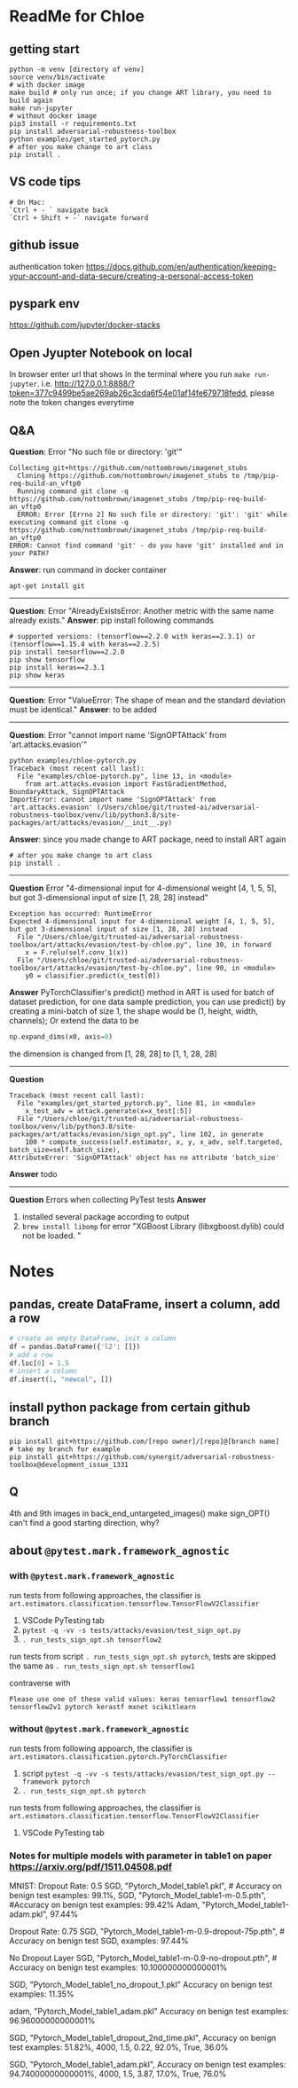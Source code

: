 # ReadMe for Chloe

## getting start
```shell
python -m venv [directory of venv]
source venv/bin/activate
# with docker image
make build # only run once; if you change ART library, you need to build again
make run-jupyter
# without docker image
pip3 install -r requirements.txt
pip install adversarial-robustness-toolbox
python examples/get_started_pytorch.py
# after you make change to art class
pip install .
```
## VS code tips
``` text
# On Mac:
`Ctrl + - ` navigate back
`Ctrl + Shift + -` navigate forward
```

## github issue
authentication token
https://docs.github.com/en/authentication/keeping-your-account-and-data-secure/creating-a-personal-access-token

## pyspark env
https://github.com/jupyter/docker-stacks
## Open Jyupter Notebook on local

In browser
enter url that shows in the terminal where you run `make run-jupyter`. i.e. http://127.0.0.1:8888/?token=377c9499be5ae269ab26c3cda6f54e01af14fe679718fedd, please note the token changes everytime

## Q&A
**Question**: Error "No such file or directory: 'git'"
```shell
Collecting git+https://github.com/nottombrown/imagenet_stubs
  Cloning https://github.com/nottombrown/imagenet_stubs to /tmp/pip-req-build-an_vftp0
  Running command git clone -q https://github.com/nottombrown/imagenet_stubs /tmp/pip-req-build-an_vftp0
  ERROR: Error [Errno 2] No such file or directory: 'git': 'git' while executing command git clone -q https://github.com/nottombrown/imagenet_stubs /tmp/pip-req-build-an_vftp0
ERROR: Cannot find command 'git' - do you have 'git' installed and in your PATH?
```
**Answer**: run command in docker container
```shell
apt-get install git
```

----
**Question**: Error "AlreadyExistsError: Another metric with the same name already exists."
**Answer**: pip install following commands
```shell
# supported versions: (tensorflow==2.2.0 with keras==2.3.1) or (tensorflow==1.15.4 with keras==2.2.5)
pip install tensorflow==2.2.0
pip show tensorflow
pip install keras==2.3.1
pip show keras
```
----
**Question**: Error "ValueError: The shape of mean and the standard deviation must be identical."
**Answer**: to be added

---

**Question**: Error "cannot import name 'SignOPTAttack' from 'art.attacks.evasion'"
```shell
python examples/chloe-pytorch.py 
Traceback (most recent call last):
  File "examples/chloe-pytorch.py", line 13, in <module>
    from art.attacks.evasion import FastGradientMethod, BoundaryAttack, SignOPTAttack
ImportError: cannot import name 'SignOPTAttack' from 'art.attacks.evasion' (/Users/chloe/git/trusted-ai/adversarial-robustness-toolbox/venv/lib/python3.8/site-packages/art/attacks/evasion/__init__.py)
```
**Answer**: since you made change to ART package, need to install ART again
```shell
# after you make change to art class
pip install .
```
---

**Question** Error "4-dimensional input for 4-dimensional weight [4, 1, 5, 5], but got 3-dimensional input of size [1, 28, 28] instead"
```shell
Exception has occurred: RuntimeError
Expected 4-dimensional input for 4-dimensional weight [4, 1, 5, 5], but got 3-dimensional input of size [1, 28, 28] instead
  File "/Users/chloe/git/trusted-ai/adversarial-robustness-toolbox/art/attacks/evasion/test-by-chloe.py", line 30, in forward
    x = F.relu(self.conv_1(x))
  File "/Users/chloe/git/trusted-ai/adversarial-robustness-toolbox/art/attacks/evasion/test-by-chloe.py", line 90, in <module>
    y0 = classifier.predict(x_test[0])
```
**Answer** PyTorchClassifier's predict() method in ART is used for batch of dataset prediction, for one data sample prediction, you can use predict() by creating a mini-batch of size 1, the shape would be (1, height, width, channels); Or extend the data to be 
```python
np.expand_dims(x0, axis=0)
```
the dimension is changed from [1, 28, 28] to [1, 1, 28, 28]

---
**Question**
```shell
Traceback (most recent call last):
  File "examples/get_started_pytorch.py", line 81, in <module>
    x_test_adv = attack.generate(x=x_test[:5])
  File "/Users/chloe/git/trusted-ai/adversarial-robustness-toolbox/venv/lib/python3.8/site-packages/art/attacks/evasion/sign_opt.py", line 102, in generate
    100 * compute_success(self.estimator, x, y, x_adv, self.targeted, batch_size=self.batch_size),
AttributeError: 'SignOPTAttack' object has no attribute 'batch_size'
```
**Answer**
todo

---
**Question**
Errors when collecting PyTest tests
**Answer**
1. installed several package according to output
2. `brew install libomp` for error "XGBoost Library (libxgboost.dylib) could not be loaded. "

# Notes
## pandas, create DataFrame, insert a column, add a row
```python
# create an empty DataFrame, init a column 
df = pandas.DataFrame({'l2': []}) 
# add a row
df.loc[0] = 1.5
# insert a column 
df.insert(1, "newcol", [])
```

## install python package from certain github branch
```shell
pip install git+https://github.com/[repo owner]/[repo]@[branch name]
# take my branch for example
pip install git+https://github.com/synergit/adversarial-robustness-toolbox@development_issue_1331
```

## Q
4th and 9th images in back_end_untargeted_images() make sign_OPT() can't find a good starting direction, why? 

## about `@pytest.mark.framework_agnostic`
### with `@pytest.mark.framework_agnostic`

run tests from following approaches, the classifier is `art.estimators.classification.tensorflow.TensorFlowV2Classifier` 
1. VSCode PyTesting tab
1. `pytest -q -vv -s tests/attacks/evasion/test_sign_opt.py`
1. `. run_tests_sign_opt.sh tensorflow2`


run tests from script `. run_tests_sign_opt.sh pytorch`, tests are skipped
the same as `. run_tests_sign_opt.sh tensorflow1`

contraverse with 
```
Please use one of these valid values: keras tensorflow1 tensorflow2 tensorflow2v1 pytorch kerastf mxnet scikitlearn
```

### without `@pytest.mark.framework_agnostic`

run tests from following appoarch, the classifier is `art.estimators.classification.pytorch.PyTorchClassifier`
1. script `pytest -q -vv -s tests/attacks/evasion/test_sign_opt.py --framework pytorch`
1. `. run_tests_sign_opt.sh pytorch`


run tests from following approaches, the classifier is `art.estimators.classification.tensorflow.TensorFlowV2Classifier` 
1. VSCode PyTesting tab

### Notes for multiple models with parameter in table1 on paper https://arxiv.org/pdf/1511.04508.pdf
MNIST:
Dropout Rate: 0.5
SGD, "Pytorch_Model_table1.pkl", # Accuracy on benign test examples: 99.1%, 
SGD, "Pytorch_Model_table1-m-0.5.pth", #Accuracy on benign test examples: 99.42%
Adam, "Pytorch_Model_table1-adam.pkl", 97.44%

Dropout Rate: 0.75
SGD, "Pytorch_Model_table1-m-0.9-dropout-75p.pth", # Accuracy on benign test SGD, examples: 97.44%

No Dropout Layer
SGD, "Pytorch_Model_table1-m-0.9-no-dropout.pth", #  Accuracy on benign test examples: 10.100000000000001%

SGD, "Pytorch_Model_table1_no_dropout_1.pkl" Accuracy on benign test examples: 11.35%

adam, "Pytorch_Model_table1_adam.pkl" Accuracy on benign test examples: 96.96000000000001%

SGD, "Pytorch_Model_table1_dropout_2nd_time.pkl", Accuracy on benign test examples: 51.82%, 4000, 1.5, 0.22, 92.0%, True, 36.0%

SGD, "Pytorch_Model_table1_adam.pkl", Accuracy on benign test examples: 94.74000000000001%, 4000, 1.5, 3.87, 17.0%, True, 76.0%
